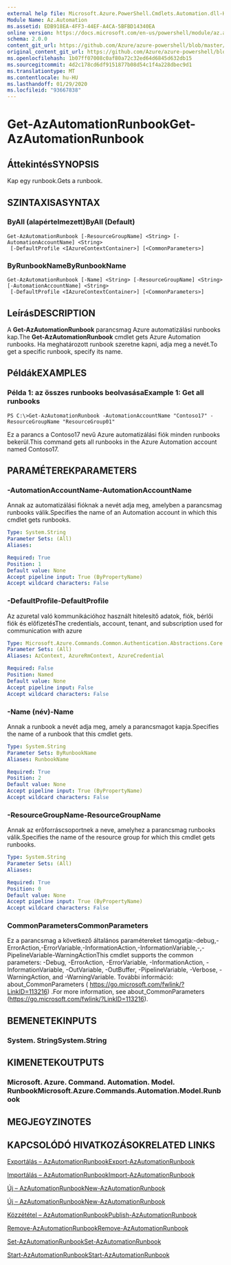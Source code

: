 ```yaml
---
external help file: Microsoft.Azure.PowerShell.Cmdlets.Automation.dll-Help.xml
Module Name: Az.Automation
ms.assetid: EDB918EA-4FF3-44EF-A4CA-5BFBD14340EA
online version: https://docs.microsoft.com/en-us/powershell/module/az.automation/get-azautomationrunbook
schema: 2.0.0
content_git_url: https://github.com/Azure/azure-powershell/blob/master/src/Automation/Automation/help/Get-AzAutomationRunbook.md
original_content_git_url: https://github.com/Azure/azure-powershell/blob/master/src/Automation/Automation/help/Get-AzAutomationRunbook.md
ms.openlocfilehash: 1b07ff07008c0af80a72c32ed64d6845d632db15
ms.sourcegitcommit: 4d2c178cd6df9151877b08d54c1f4a228dbec9d1
ms.translationtype: MT
ms.contentlocale: hu-HU
ms.lasthandoff: 01/29/2020
ms.locfileid: "93667838"
---
```

# <span data-ttu-id="b56ce-101">Get-AzAutomationRunbook</span><span class="sxs-lookup"><span data-stu-id="b56ce-101">Get-AzAutomationRunbook</span></span>

## <span data-ttu-id="b56ce-102">Áttekintés</span><span class="sxs-lookup"><span data-stu-id="b56ce-102">SYNOPSIS</span></span>
<span data-ttu-id="b56ce-103">Kap egy runbook.</span><span class="sxs-lookup"><span data-stu-id="b56ce-103">Gets a runbook.</span></span>

## <span data-ttu-id="b56ce-104">SZINTAXISA</span><span class="sxs-lookup"><span data-stu-id="b56ce-104">SYNTAX</span></span>

### <span data-ttu-id="b56ce-105">ByAll (alapértelmezett)</span><span class="sxs-lookup"><span data-stu-id="b56ce-105">ByAll (Default)</span></span>
```
Get-AzAutomationRunbook [-ResourceGroupName] <String> [-AutomationAccountName] <String>
 [-DefaultProfile <IAzureContextContainer>] [<CommonParameters>]
```

### <span data-ttu-id="b56ce-106">ByRunbookName</span><span class="sxs-lookup"><span data-stu-id="b56ce-106">ByRunbookName</span></span>
```
Get-AzAutomationRunbook [-Name] <String> [-ResourceGroupName] <String> [-AutomationAccountName] <String>
 [-DefaultProfile <IAzureContextContainer>] [<CommonParameters>]
```

## <span data-ttu-id="b56ce-107">Leírás</span><span class="sxs-lookup"><span data-stu-id="b56ce-107">DESCRIPTION</span></span>
<span data-ttu-id="b56ce-108">A **Get-AzAutomationRunbook** parancsmag Azure automatizálási runbooks kap.</span><span class="sxs-lookup"><span data-stu-id="b56ce-108">The **Get-AzAutomationRunbook** cmdlet gets Azure Automation runbooks.</span></span>
<span data-ttu-id="b56ce-109">Ha meghatározott runbook szeretne kapni, adja meg a nevét.</span><span class="sxs-lookup"><span data-stu-id="b56ce-109">To get a specific runbook, specify its name.</span></span>

## <span data-ttu-id="b56ce-110">Példák</span><span class="sxs-lookup"><span data-stu-id="b56ce-110">EXAMPLES</span></span>

### <span data-ttu-id="b56ce-111">Példa 1: az összes runbooks beolvasása</span><span class="sxs-lookup"><span data-stu-id="b56ce-111">Example 1: Get all runbooks</span></span>
```
PS C:\>Get-AzAutomationRunbook -AutomationAccountName "Contoso17" -ResourceGroupName "ResourceGroup01"
```

<span data-ttu-id="b56ce-112">Ez a parancs a Contoso17 nevű Azure automatizálási fiók minden runbooks bekerül.</span><span class="sxs-lookup"><span data-stu-id="b56ce-112">This command gets all runbooks in the Azure Automation account named Contoso17.</span></span>

## <span data-ttu-id="b56ce-113">PARAMÉTEREK</span><span class="sxs-lookup"><span data-stu-id="b56ce-113">PARAMETERS</span></span>

### <span data-ttu-id="b56ce-114">-AutomationAccountName</span><span class="sxs-lookup"><span data-stu-id="b56ce-114">-AutomationAccountName</span></span>
<span data-ttu-id="b56ce-115">Annak az automatizálási fióknak a nevét adja meg, amelyben a parancsmag runbooks válik.</span><span class="sxs-lookup"><span data-stu-id="b56ce-115">Specifies the name of an Automation account in which this cmdlet gets runbooks.</span></span>

```yaml
Type: System.String
Parameter Sets: (All)
Aliases:

Required: True
Position: 1
Default value: None
Accept pipeline input: True (ByPropertyName)
Accept wildcard characters: False
```

### <span data-ttu-id="b56ce-116">-DefaultProfile</span><span class="sxs-lookup"><span data-stu-id="b56ce-116">-DefaultProfile</span></span>
<span data-ttu-id="b56ce-117">Az azuretal való kommunikációhoz használt hitelesítő adatok, fiók, bérlői fiók és előfizetés</span><span class="sxs-lookup"><span data-stu-id="b56ce-117">The credentials, account, tenant, and subscription used for communication with azure</span></span>

```yaml
Type: Microsoft.Azure.Commands.Common.Authentication.Abstractions.Core.IAzureContextContainer
Parameter Sets: (All)
Aliases: AzContext, AzureRmContext, AzureCredential

Required: False
Position: Named
Default value: None
Accept pipeline input: False
Accept wildcard characters: False
```

### <span data-ttu-id="b56ce-118">-Name (név)</span><span class="sxs-lookup"><span data-stu-id="b56ce-118">-Name</span></span>
<span data-ttu-id="b56ce-119">Annak a runbook a nevét adja meg, amely a parancsmagot kapja.</span><span class="sxs-lookup"><span data-stu-id="b56ce-119">Specifies the name of a runbook that this cmdlet gets.</span></span>

```yaml
Type: System.String
Parameter Sets: ByRunbookName
Aliases: RunbookName

Required: True
Position: 2
Default value: None
Accept pipeline input: True (ByPropertyName)
Accept wildcard characters: False
```

### <span data-ttu-id="b56ce-120">-ResourceGroupName</span><span class="sxs-lookup"><span data-stu-id="b56ce-120">-ResourceGroupName</span></span>
<span data-ttu-id="b56ce-121">Annak az erőforráscsoportnek a neve, amelyhez a parancsmag runbooks válik.</span><span class="sxs-lookup"><span data-stu-id="b56ce-121">Specifies the name of the resource group for which this cmdlet gets runbooks.</span></span>

```yaml
Type: System.String
Parameter Sets: (All)
Aliases:

Required: True
Position: 0
Default value: None
Accept pipeline input: True (ByPropertyName)
Accept wildcard characters: False
```

### <span data-ttu-id="b56ce-122">CommonParameters</span><span class="sxs-lookup"><span data-stu-id="b56ce-122">CommonParameters</span></span>
<span data-ttu-id="b56ce-123">Ez a parancsmag a következő általános paramétereket támogatja:-debug,-ErrorAction,-ErrorVariable,-InformationAction,-InformationVariable,-,-PipelineVariable-WarningAction</span><span class="sxs-lookup"><span data-stu-id="b56ce-123">This cmdlet supports the common parameters: -Debug, -ErrorAction, -ErrorVariable, -InformationAction, -InformationVariable, -OutVariable, -OutBuffer, -PipelineVariable, -Verbose, -WarningAction, and -WarningVariable.</span></span> <span data-ttu-id="b56ce-124">További információ: about_CommonParameters ( https://go.microsoft.com/fwlink/?LinkID=113216) .</span><span class="sxs-lookup"><span data-stu-id="b56ce-124">For more information, see about_CommonParameters (https://go.microsoft.com/fwlink/?LinkID=113216).</span></span>

## <span data-ttu-id="b56ce-125">BEMENETEK</span><span class="sxs-lookup"><span data-stu-id="b56ce-125">INPUTS</span></span>

### <span data-ttu-id="b56ce-126">System. String</span><span class="sxs-lookup"><span data-stu-id="b56ce-126">System.String</span></span>

## <span data-ttu-id="b56ce-127">KIMENETEK</span><span class="sxs-lookup"><span data-stu-id="b56ce-127">OUTPUTS</span></span>

### <span data-ttu-id="b56ce-128">Microsoft. Azure. Command. Automation. Model. Runbook</span><span class="sxs-lookup"><span data-stu-id="b56ce-128">Microsoft.Azure.Commands.Automation.Model.Runbook</span></span>

## <span data-ttu-id="b56ce-129">MEGJEGYZI</span><span class="sxs-lookup"><span data-stu-id="b56ce-129">NOTES</span></span>

## <span data-ttu-id="b56ce-130">KAPCSOLÓDÓ HIVATKOZÁSOK</span><span class="sxs-lookup"><span data-stu-id="b56ce-130">RELATED LINKS</span></span>

[<span data-ttu-id="b56ce-131">Exportálás – AzAutomationRunbook</span><span class="sxs-lookup"><span data-stu-id="b56ce-131">Export-AzAutomationRunbook</span></span>](./Export-AzAutomationRunbook.md)

[<span data-ttu-id="b56ce-132">Importálás – AzAutomationRunbook</span><span class="sxs-lookup"><span data-stu-id="b56ce-132">Import-AzAutomationRunbook</span></span>](./Import-AzAutomationRunbook.md)

[<span data-ttu-id="b56ce-133">Új – AzAutomationRunbook</span><span class="sxs-lookup"><span data-stu-id="b56ce-133">New-AzAutomationRunbook</span></span>](./New-AzAutomationRunbook.md)

[<span data-ttu-id="b56ce-134">Új – AzAutomationRunbook</span><span class="sxs-lookup"><span data-stu-id="b56ce-134">New-AzAutomationRunbook</span></span>](./New-AzAutomationRunbook.md)

[<span data-ttu-id="b56ce-135">Közzététel – AzAutomationRunbook</span><span class="sxs-lookup"><span data-stu-id="b56ce-135">Publish-AzAutomationRunbook</span></span>](./Publish-AzAutomationRunbook.md)

[<span data-ttu-id="b56ce-136">Remove-AzAutomationRunbook</span><span class="sxs-lookup"><span data-stu-id="b56ce-136">Remove-AzAutomationRunbook</span></span>](./Remove-AzAutomationRunbook.md)

[<span data-ttu-id="b56ce-137">Set-AzAutomationRunbook</span><span class="sxs-lookup"><span data-stu-id="b56ce-137">Set-AzAutomationRunbook</span></span>](./Set-AzAutomationRunbook.md)

[<span data-ttu-id="b56ce-138">Start-AzAutomationRunbook</span><span class="sxs-lookup"><span data-stu-id="b56ce-138">Start-AzAutomationRunbook</span></span>](./Start-AzAutomationRunbook.md)



